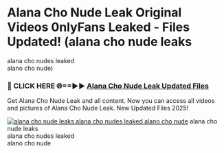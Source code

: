 # Alana Cho Nude Leak Original Videos 0nlyFans Leaked - Files Updated! (alana cho nude leaks<br>
alana cho nudes leaked<br>
alano cho nude)

<h3>🔴 CLICK HERE 🌐==►► <a href="https://tinyurl.com/2p9ay9w9" rel="nofollow">Alana Cho Nude Leak Updated Files</a></h3>

Get Alana Cho Nude Leak and all content. Now you can access all videos and pictures of Alana Cho Nude Leak. New Updated Files 2025!

[![alana cho nude leaks<br>
alana cho nudes leaked<br>
alano cho nude](https://i.imgur.com/KQgVmj3.gif)](https://tinyurl.com/2p9ay9w9)
alana cho nude leaks<br>
alana cho nudes leaked<br>
alano cho nude